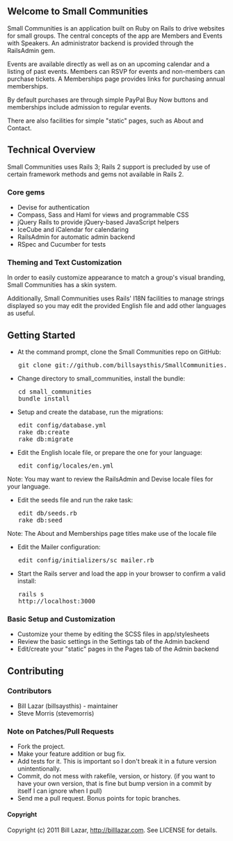 ## Welcome to Small Communities

Small Communities is an application built on Ruby on Rails to drive websites 
for small groups. The central concepts of the app are Members and Events with 
Speakers. An administrator backend is provided through the RailsAdmin gem.

Events are available directly as well as on an upcoming calendar and a listing 
of past events. Members can RSVP for events and non-members can purchase 
tickets. A Memberships page provides links for purchasing annual memberships.

By default purchases are through simple PayPal Buy Now buttons and memberships 
include admission to regular events.

There are also facilities for simple "static" pages, such as About and Contact.

## Technical Overview

Small Communities uses Rails 3; Rails 2 support is precluded by use of certain 
framework methods and gems not available in Rails 2.

### Core gems

* Devise for authentication
* Compass, Sass and Haml for views and programmable CSS
* jQuery Rails to provide jQuery-based JavaScript helpers
* IceCube and iCalendar for calendaring
* RailsAdmin for automatic admin backend
* RSpec and Cucumber for tests

### Theming and Text Customization

In order to easily customize appearance to match a group's visual branding, 
Small Communities has a skin system.

Additionally, Small Communities uses Rails' I18N facilities to manage strings 
displayed so you may edit the provided English file and add other languages as 
useful.

## Getting Started

* At the command prompt, clone the Small Communities repo on GitHub:

<pre>   git clone git://github.com/billsaysthis/SmallCommunities.git</pre>

* Change directory to small_communities, install the bundle:

<pre>   cd small_communities
   bundle install</pre>

* Setup and create the database, run the migrations:

<pre>   edit config/database.yml
   rake db:create
   rake db:migrate</pre>

* Edit the English locale file, or prepare the one for your language:

<pre>   edit config/locales/en.yml</pre>

Note: You may want to review the RailsAdmin and Devise locale files for your language.

* Edit the seeds file and run the rake task:

<pre>   edit db/seeds.rb
   rake db:seed</pre>

Note: The About and Memberships page titles make use of the locale file

* Edit the Mailer configuration:

<pre>   edit config/initializers/sc_mailer.rb</pre>

* Start the Rails server and load the app in your browser to confirm a valid install:

<pre>   rails s
   http://localhost:3000</pre>

### Basic Setup and Customization

* Customize your theme by editing the SCSS files in app/stylesheets
* Review the basic settings in the Settings tab of the Admin backend
* Edit/create your "static" pages in the Pages tab of the Admin backend

## Contributing

### Contributors

- Bill Lazar (billsaysthis) - maintainer
- Steve Morris (stevemorris)

### Note on Patches/Pull Requests
 
* Fork the project.
* Make your feature addition or bug fix.
* Add tests for it. This is important so I don't break it in a
  future version unintentionally.
* Commit, do not mess with rakefile, version, or history.
  (if you want to have your own version, that is fine but bump version in a commit by itself I can ignore when I pull)
* Send me a pull request. Bonus points for topic branches.

#### Copyright

Copyright (c) 2011 Bill Lazar, http://billlazar.com. See LICENSE for details.